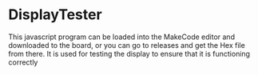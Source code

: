 # DisplayTester

This javascript program can be loaded into the MakeCode editor and downloaded to the board, or you can go to releases and get the Hex file from there.
It is used for testing the display to ensure that it is functioning correctly

